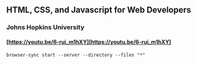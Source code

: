 
## HTML, CSS, and Javascript for Web Developers 
### Johns Hopkins University
#### [https://youtu.be/6-rui_m1hXY](https://youtu.be/6-rui_m1hXY)


`browser-sync start --server --directory --files "*"`



